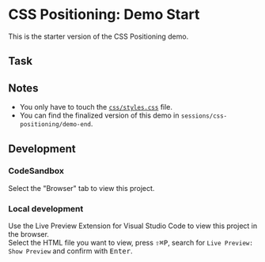 # CSS Positioning: Demo Start

This is the starter version of the CSS Positioning demo.

## Task

## Notes

- You only have to touch the [`css/styles.css`](./css/styles.css) file.
- You can find the finalized version of this demo in `sessions/css-positioning/demo-end`.

## Development

### CodeSandbox

Select the "Browser" tab to view this project.

### Local development

Use the Live Preview Extension for Visual Studio Code to view this project in the browser.  
Select the HTML file you want to view, press <kbd>⇧</kbd><kbd>⌘</kbd><kbd>P</kbd>, search for `Live Preview: Show Preview` and confirm with <kbd>Enter</kbd>.
